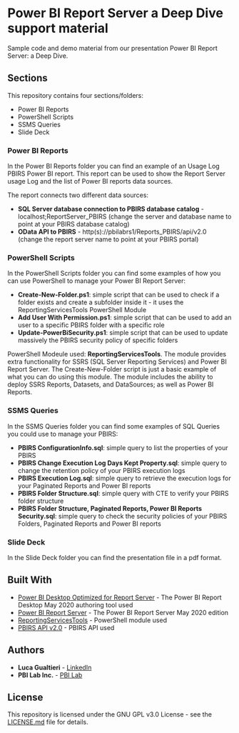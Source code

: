 # Power BI Report Server a Deep Dive support material

Sample code and demo material from our presentation Power BI Report Server: a Deep Dive.

## Sections

This repository contains four sections/folders:
* Power BI Reports
* PowerShell Scripts
* SSMS Queries
* Slide Deck

### Power BI Reports

In the Power BI Reports folder you can find an example of an Usage Log PBIRS Power BI report.
This report can be used to show the Report Server usage Log and the list of Power BI reports data sources.

The report connects two different data sources:
* **SQL Server database connection to PBIRS database catalog** - localhost;ReportServer_PBIRS (change the server and database name to point at your PBIRS database catalog)
* **OData API to PBIRS** - http(s)://pbilabrs1/Reports_PBIRS/api/v2.0 (change the report server name to point at your PBIRS portal) 

### PowerShell Scripts

In the PowerShell Scripts folder you can find some examples of how you can use PowerShell to manage your Power BI Report Server:

* **Create-New-Folder.ps1**: simple script that can be used to check if a folder exists and create a subfolder inside it  - it uses the ReportingServicesTools PowerShell Module
* **Add User With Permission.ps1**: simple script that can be used to add an user to a specific PBIRS folder with a specific role
* **Update-PowerBiSecurity.ps1**: simple script that can be used to update massively the PBIRS security policy of specific folders

PowerShell Modeule used: **ReportingServicesTools**. The module provides extra functionality for SSRS (SQL Server Reporting Services) and Power BI Report Server. The Create-New-Folder script is just a basic example of what you can do using this module. The module includes the ability to deploy SSRS Reports, Datasets, and DataSources; as well as Power BI Reports.

### SSMS Queries

In the SSMS Queries folder you can find some examples of SQL Queries you could use to manage your PBIRS:

* **PBIRS ConfigurationInfo.sql**: simple query to list the properties of your PBIRS
* **PBIRS Change Execution Log Days Kept Property.sql**: simple query to change the retention policy of your PBIRS execution logs
* **PBIRS Execution Log.sql**: simple query to retrieve the execution logs for your Paginated Reports and Power BI reports
* **PBIRS Folder Structure.sql**: simple query with CTE to verify your PBIRS folder structure
* **PBIRS Folder Structure, Paginated Reports, Power BI Reports Security.sql**: simple query to check the security policies of your PBIRS Folders, Paginated Reports and Power BI reports

### Slide Deck

In the Slide Deck folder you can find the presentation file in a pdf format.

## Built With

* [Power BI Desktop Optimized for Report Server](https://www.microsoft.com/en-us/download/details.aspx?id=56722) - The Power BI Report Desktop May 2020 authoring tool used
* [Power BI Report Server](https://www.microsoft.com/en-us/download/details.aspx?id=56722) - The Power BI Report Server May 2020 edition
* [ReportingServicesTools](https://www.powershellgallery.com/packages/ReportingServicesTools/0.0.5.6) - PowerShell module used
* [PBIRS API v2.0](https://app.swaggerhub.com/apis/microsoft-rs/PBIRS/2.0) - PBIRS API used 

## Authors

* **Luca Gualtieri** - [LinkedIn](https://www.linkedin.com/in/lucagualtieri/)
* **PBI Lab Inc.** - [PBI Lab](https://www.pbilab.com)

## License

This repository is licensed under the GNU GPL v3.0 License - see the [LICENSE.md](LICENSE.md) file for details.